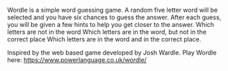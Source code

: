 Wordle is a simple word guessing game. A random five letter word will be selected and you have six chances to guess the answer.
After each guess, you will be given a few hints to help you get closer to the answer.
Which letters are not in the word
Which letters are in the word, but not in the correct place
Which letters are in the word and in the correct place.

Inspired by the web based game developed by Josh Wardle.
Play Wordle here: https://www.powerlanguage.co.uk/wordle/
